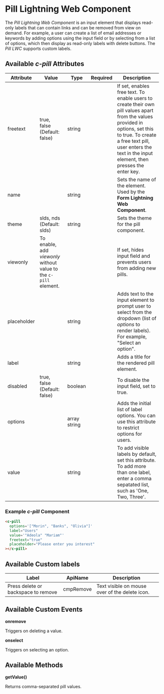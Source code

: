 # Pill Lightning Web Component

The _Pill Lightning Web Component_ is an input element that displays read-only labels that can contain links and can be removed from view on demand. For example, a user can create a list of email addresses or keywords by adding options using the input field or by selecting from a list of options, which then display as read-only labels with delete buttons. The _Pill LWC_ supports custom labels.

## Available _c-pill_ Attributes

| Attribute   | Value                                                            | Type         | Required | Description                                                                                                                                                                                                                                |
| ----------- | ---------------------------------------------------------------- | ------------ | -------- | ------------------------------------------------------------------------------------------------------------------------------------------------------------------------------------------------------------------------------------------ |
| freetext    | true, false (Default: false)                                     | string       |          | If set, enables free text. To enable users to create their own pill values apart from the values provided in options, set this to true. To create a free text pill, user enters the text in the input element, then presses the enter key. |
| name        |                                                                  | string       |          | Sets the name of the element. Used by the **Form Lightning Web Component**.                                                                                                                                                                |
| theme       | slds, nds (Default: slds)                                        | string       |          | Sets the theme for the pill component.                                                                                                                                                                                                     |
| viewonly    | To enable, add _viewonly_ without value to the `c-pill` element. |              |          | If set, hides input field and prevents users from adding new pills.                                                                                                                                                                        |
| placeholder |                                                                  | string       |          | Adds text to the input element to prompt user to select from the dropdown (list of _options_ to render labels). For example, "Select an option".                                                                                           |
| label       |                                                                  | string       |          | Adds a title for the rendered pill element.                                                                                                                                                                                                |
| disabled    | true, false (Default: false)                                     | boolean      |          | To disable the input field, set to true.                                                                                                                                                                                                   |
| options     |                                                                  | array string |          | Adds the initial list of label options. You can use this attribute to restrict options for users.                                                                                                                                          |
| value       |                                                                  | string       |          | To add visible labels by default, set this attribute. To add more than one label, enter a comma sepatated list, such as 'One, Two, Three'.                                                                                                 |

### Example _c-pill_ Component

```html
<c-pill
  options='["Morin", "Banks", "Olivia"]'
  label="Users"
  value='"Adeola" "Mariam"'
  freetext="true"
  placeholder="Please enter you interest"
></c-pill>
```

## Available Custom labels

| Label                               | ApiName   | Description                                    |
| ----------------------------------- | --------- | ---------------------------------------------- |
| Press delete or backspace to remove | cmpRemove | Text visible on mouse over of the delete icon. |

## Available Custom Events

**onremove**

Triggers on deleting a value.

**onselect**

Triggers on selecting an option.

## Available Methods

**getValue()**

Returns comma-separated pill values.
